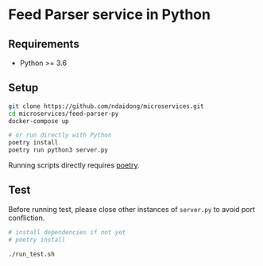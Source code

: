 # Feed Parser service in Python

## Requirements

- Python >= 3.6

## Setup

```bash
git clone https://github.com/ndaidong/microservices.git
cd microservices/feed-parser-py
docker-compose up

# or run directly with Python
poetry install
poetry run python3 server.py
```

Running scripts directly requires [poetry](https://python-poetry.org/).

## Test

Before running test, please close other instances of `server.py` to avoid port confliction.
```bash
# install dependencies if not yet
# poetry install

./run_test.sh
```
